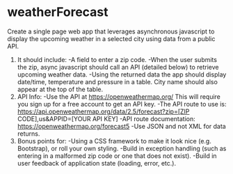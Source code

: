 # weatherForecast
Create a single page web app that leverages asynchronous javascript to display the upcoming weather in a selected city using data from a public API.

1. It should include:
    -A field to enter a zip code.
    -When the user submits the zip, async javascript should call an API (detailed below) to retrieve upcoming weather data.
    -Using the returned data the app should display date/time, temperature and pressure in a table. City name should also appear at the top of the table.
2. API Info:
    -Use the API at https://openweathermap.org/ This will require you sign up for a free account to get an API key.
    -The API route to use is: https://api.openweathermap.org/data/2.5/forecast?zip=[ZIP CODE],us&amp;APPID=[YOUR API KEY]
    -API route documentation: https://openweathermap.org/forecast5
    -Use JSON and not XML for data returns.
3. Bonus points for:
    -Using a CSS framework to make it look nice (e.g. Bootstrap), or roll your own styling.
    -Build in exception handling (such as entering in a malformed zip code or one that does not exist).
    -Build in user feedback of application state (loading, error, etc.).
